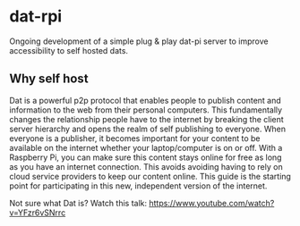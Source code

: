 # dat-rpi

Ongoing development of a simple plug &amp; play dat-pi server to improve accessibility to self hosted dats.

## Why self host

Dat is a powerful p2p protocol that enables people to publish content and information to the web from their personal computers. This fundamentally changes the relationship people have to the internet by breaking the client server hierarchy and opens the realm of self publishing to everyone. When everyone is a publisher, it becomes important for your content to be available on the internet whether your laptop/computer is on or off. With a Raspberry Pi, you can make sure this content stays online for free as long as you have an internet connection. This avoids avoiding having to rely on cloud service providers to keep our content online. This guide is the starting point for participating in this new, independent version of the internet.

Not sure what Dat is? Watch this talk: https://www.youtube.com/watch?v=YFzr6vSNrrc
